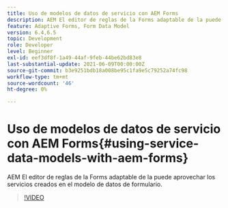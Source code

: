```yaml
---
title: Uso de modelos de datos de servicio con AEM Forms
description: AEM El editor de reglas de la Forms adaptable de la puede aprovechar los servicios creados en el modelo de datos de formulario.
feature: Adaptive Forms, Form Data Model
version: 6.4,6.5
topic: Development
role: Developer
level: Beginner
exl-id: eef3df8f-1a49-44af-9feb-44be62bd83e8
last-substantial-update: 2021-06-09T00:00:00Z
source-git-commit: b3e9251bdb18a008be95c1fa9e5c79252a74fc98
workflow-type: tm+mt
source-wordcount: '46'
ht-degree: 0%

---
```


# Uso de modelos de datos de servicio con AEM Forms{#using-service-data-models-with-aem-forms}

AEM El editor de reglas de la Forms adaptable de la puede aprovechar los servicios creados en el modelo de datos de formulario.

>[!VIDEO](https://video.tv.adobe.com/v/17739?quality=12&learn=on)
